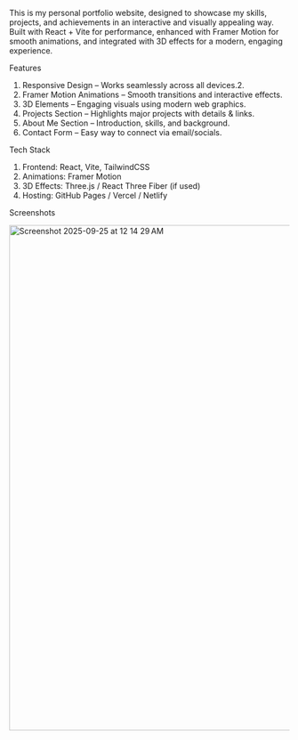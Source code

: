 This is my personal portfolio website, designed to showcase my skills, projects, and achievements in an interactive and visually appealing way. Built with React + Vite for performance, enhanced with Framer Motion for smooth animations, and integrated with 3D effects for a modern, engaging experience.

Features 
1. Responsive Design – Works seamlessly across all devices.2.
2. Framer Motion Animations – Smooth transitions and interactive effects.
3. 3D Elements – Engaging visuals using modern web graphics.
4. Projects Section – Highlights major projects with details & links.
5. About Me Section – Introduction, skills, and background.
6. Contact Form – Easy way to connect via email/socials.

Tech Stack
1. Frontend: React, Vite, TailwindCSS
2. Animations: Framer Motion
3. 3D Effects: Three.js / React Three Fiber (if used)
4. Hosting: GitHub Pages / Vercel / Netlify

Screenshots

<img width="1405" height="908" alt="Screenshot 2025-09-25 at 12 14 29 AM" src="https://github.com/user-attachments/assets/8a345637-b7ca-4842-9c43-d94bfc375b4d" />
